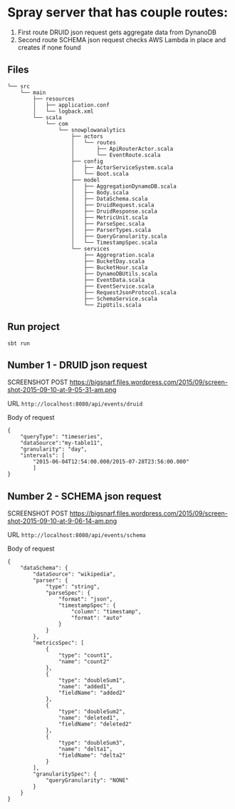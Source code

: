 # Spray server that has couple routes:

1. First route DRUID json request gets aggregate data from DynanoDB
2. Second route SCHEMA json request checks AWS Lambda in place and creates if none found

## Files 

```
└── src
    └── main
        ├── resources
        │   ├── application.conf
        │   └── logback.xml
        └── scala
            └── com
                └── snowplowanalytics
                    ├── actors
                    │   └── routes
                    │       ├── ApiRouterActor.scala
                    │       └── EventRoute.scala
                    ├── config
                    │   ├── ActorServiceSystem.scala
                    │   └── Boot.scala
                    ├── model
                    │   ├── AggregationDynamoDB.scala
                    │   ├── Body.scala
                    │   ├── DataSchema.scala
                    │   ├── DruidRequest.scala
                    │   ├── DruidResponse.scala
                    │   ├── MetricUnit.scala
                    │   ├── ParseSpec.scala
                    │   ├── ParserTypes.scala
                    │   ├── QueryGranularity.scala
                    │   └── TimestampSpec.scala
                    └── services
                        ├── Aggregration.scala
                        ├── BucketDay.scala
                        ├── BucketHour.scala
                        ├── DynamoDBUtils.scala
                        ├── EventData.scala
                        ├── EventService.scala
                        ├── RequestJsonProtocol.scala
                        ├── SchemaService.scala
                        └── ZipUtils.scala
```

## Run project
`sbt run`


## Number 1 - DRUID json request
SCREENSHOT POST
https://bigsnarf.files.wordpress.com/2015/09/screen-shot-2015-09-10-at-9-05-31-am.png

URL
`http://localhost:8080/api/events/druid`


Body of request
```
{
    "queryType": "timeseries", 
    "dataSource":"my-table11",
    "granularity": "day",
    "intervals": [
        "2015-06-04T12:54:00.000/2015-07-28T23:56:00.000"
        ]
}
```

## Number 2 - SCHEMA json request
SCREENSHOT POST
https://bigsnarf.files.wordpress.com/2015/09/screen-shot-2015-09-10-at-9-06-14-am.png

URL
`http://localhost:8080/api/events/schema`


Body of request
```
{
    "dataSchema": {
        "dataSource": "wikipedia",
        "parser": {
            "type": "string",
            "parseSpec": {
                "format": "json",
                "timestampSpec": {
                    "column": "timestamp",
                    "format": "auto"
                }
            }
        },
        "metricsSpec": [
            {
                "type": "count1",
                "name": "count2"
            },
            {
                "type": "doubleSum1",
                "name": "added1",
                "fieldName": "added2"
            },
            {
                "type": "doubleSum2",
                "name": "deleted1",
                "fieldName": "deleted2"
            },
            {
                "type": "doubleSum3",
                "name": "delta1",
                "fieldName": "delta2"
            }
        ],
        "granularitySpec": {
            "queryGranularity": "NONE"
        }
    }
}
```